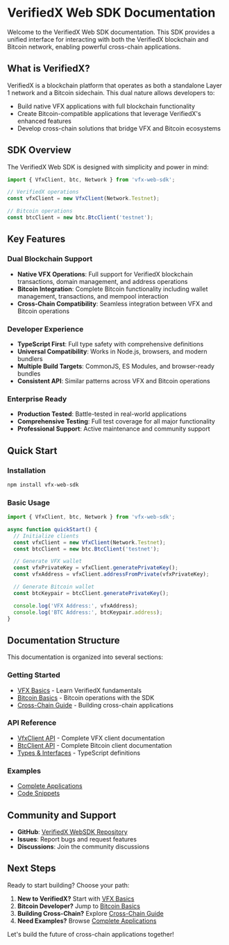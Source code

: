 # VerifiedX Web SDK Documentation

Welcome to the VerifiedX Web SDK documentation. This SDK provides a unified interface for interacting with both the VerifiedX blockchain and Bitcoin network, enabling powerful cross-chain applications.

## What is VerifiedX?

VerifiedX is a blockchain platform that operates as both a standalone Layer 1 network and a Bitcoin sidechain. This dual nature allows developers to:

- Build native VFX applications with full blockchain functionality
- Create Bitcoin-compatible applications that leverage VerifiedX's enhanced features
- Develop cross-chain solutions that bridge VFX and Bitcoin ecosystems

## SDK Overview

The VerifiedX Web SDK is designed with simplicity and power in mind:

```typescript
import { VfxClient, btc, Network } from 'vfx-web-sdk';

// VerifiedX operations
const vfxClient = new VfxClient(Network.Testnet);

// Bitcoin operations
const btcClient = new btc.BtcClient('testnet');
```

## Key Features

### Dual Blockchain Support
- **Native VFX Operations**: Full support for VerifiedX blockchain transactions, domain management, and address operations
- **Bitcoin Integration**: Complete Bitcoin functionality including wallet management, transactions, and mempool interaction
- **Cross-Chain Compatibility**: Seamless integration between VFX and Bitcoin operations

### Developer Experience
- **TypeScript First**: Full type safety with comprehensive definitions
- **Universal Compatibility**: Works in Node.js, browsers, and modern bundlers
- **Multiple Build Targets**: CommonJS, ES Modules, and browser-ready bundles
- **Consistent API**: Similar patterns across VFX and Bitcoin operations

### Enterprise Ready
- **Production Tested**: Battle-tested in real-world applications
- **Comprehensive Testing**: Full test coverage for all major functionality
- **Professional Support**: Active maintenance and community support

## Quick Start

### Installation

```bash
npm install vfx-web-sdk
```

### Basic Usage

```typescript
import { VfxClient, btc, Network } from 'vfx-web-sdk';

async function quickStart() {
  // Initialize clients
  const vfxClient = new VfxClient(Network.Testnet);
  const btcClient = new btc.BtcClient('testnet');

  // Generate VFX wallet
  const vfxPrivateKey = vfxClient.generatePrivateKey();
  const vfxAddress = vfxClient.addressFromPrivate(vfxPrivateKey);

  // Generate Bitcoin wallet
  const btcKeypair = btcClient.generatePrivateKey();

  console.log('VFX Address:', vfxAddress);
  console.log('BTC Address:', btcKeypair.address);
}
```

## Documentation Structure

This documentation is organized into several sections:

### Getting Started
- [VFX Basics](./getting-started/vfx-basics.md) - Learn VerifiedX fundamentals
- [Bitcoin Basics](./getting-started/bitcoin-basics.md) - Bitcoin operations with the SDK
- [Cross-Chain Guide](./getting-started/cross-chain.md) - Building cross-chain applications

### API Reference
- [VfxClient API](./api/vfx-client.md) - Complete VFX client documentation
- [BtcClient API](./api/btc-client.md) - Complete Bitcoin client documentation
- [Types & Interfaces](./api/types.md) - TypeScript definitions


### Examples
- [Complete Applications](./examples/applications.md)
- [Code Snippets](./examples/snippets.md)

## Community and Support

- **GitHub**: [VerifiedX WebSDK Repository](https://github.com/VerifiedXBlockchain/VerifiedX-WebSdk)
- **Issues**: Report bugs and request features
- **Discussions**: Join the community discussions

## Next Steps

Ready to start building? Choose your path:

1. **New to VerifiedX?** Start with [VFX Basics](./getting-started/vfx-basics.md)
2. **Bitcoin Developer?** Jump to [Bitcoin Basics](./getting-started/bitcoin-basics.md)
3. **Building Cross-Chain?** Explore [Cross-Chain Guide](./getting-started/cross-chain.md)
4. **Need Examples?** Browse [Complete Applications](./examples/applications.md)

Let's build the future of cross-chain applications together!